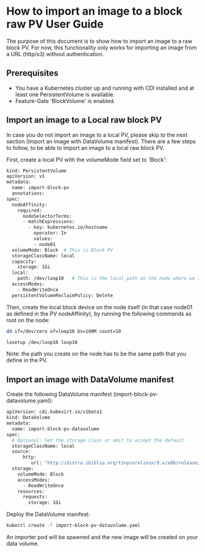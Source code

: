 # How to import an image to a block raw PV User Guide
The purpose of this document is to show how to import an image to a raw block PV.
For now, this functionality only works for importing an image from a URL (http/s3) without authentication.

## Prerequisites
- You have a Kubernetes cluster up and running with CDI installed and at least one PersistentVolume is available.
- Feature-Gate 'BlockVolume' is enabled.

## Import an image to a Local raw block PV
In case you do not import an image to a local PV, please skip to the next section (Import an image with DataVolume manifest).
There are a few steps to follow, to be able to import an image to a local raw block PV.

First, create a local PV with the volumeMode field set to 'Block':

```bash
kind: PersistentVolume
apiVersion: v1
metadata:
  name: import-block-pv
  annotations:
spec:
  nodeAffinity:
    required:
      nodeSelectorTerms:
      - matchExpressions:
        - key: kubernetes.io/hostname
          operator: In
          values:
          - node01
  volumeMode: Block  # This is Block PV
  storageClassName: local
  capacity:
    storage: 1Gi
  local:
    path: /dev/loop10   # This is the local path on the node where we import the image to
  accessModes:
    - ReadWriteOnce
  persistentVolumeReclaimPolicy: Delete
```

Then, create the local block device on the node itself (in that case node01 as defined in the PV nodeAffinity), by running the following commands as root on the node:
```bash
dd if=/dev/zero of=loop10 bs=100M count=10
```
```bash
losetup /dev/loop10 loop10
```

Note: the path you create on the node has to be the same path that you define in the PV.


## Import an image with DataVolume manifest

Create the following DataVolume manifest (import-block-pv-datavolume.yaml):

```bash
apiVersion: cdi.kubevirt.io/v1beta1
kind: DataVolume
metadata:
  name: import-block-pv-datavolume
spec:
  # Optional: Set the storage class or omit to accept the default
  storageClassName: local
  source:
      http:
         url: "http://distro.ibiblio.org/tinycorelinux/9.x/x86/release/Core-current.iso"
  storage:
    volumeMode: Block
    accessModes:
      - ReadWriteOnce
    resources:
      requests:
        storage: 1Gi
```

Deploy the DataVolume manifest:

```bash
kubectl create -f import-block-pv-datavolume.yaml
```

An importer pod will be spawned and the new image will be created on your data volume.
